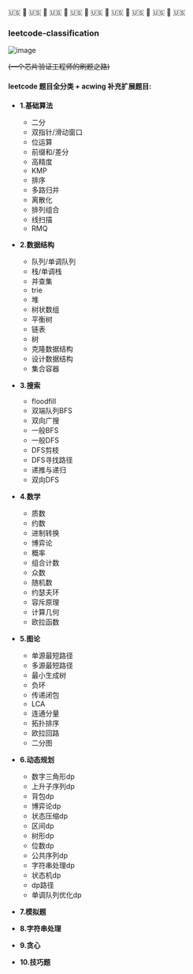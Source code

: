 🇺🇸 🗽 🇺🇸 🗽 🇺🇸 🗽 🇺🇸 🗽 🇺🇸 🗽 🇺🇸 🗽 🇺🇸 🗽 🇺🇸 🗽 🇺🇸 
### leetcode-classification
<img width="" alt="image" src="https://user-images.githubusercontent.com/66343787/178154073-134241a2-7166-43d0-b39b-d3cc5adc5077.png">

~~(一个芯片验证工程师的刷题之路)~~



#### leetcode 题目全分类 + acwing 补充扩展题目:
* **1.基础算法**
    * 二分 
    * 双指针/滑动窗口
    * 位运算
    * 前缀和/差分
    * 高精度
    * KMP
    * 排序
    * 多路归并
    * 离散化
    * 排列组合
    * 线扫描
    * RMQ

* **2.数据结构**
    * 队列/单调队列
    * 栈/单调栈
    * 并查集
    * trie
    * 堆
    * 树状数组
    * 平衡树
    * 链表
    * 树
    * 克隆数据结构
    * 设计数据结构
    * 集合容器
    
* **3.搜索**
    * floodfill
    * 双端队列BFS
    * 双向广搜
    * 一般BFS
    * 一般DFS
    * DFS剪枝
    * DFS寻找路径
    * 递推与递归
    * 双向DFS

* **4.数学**
    * 质数
    * 约数
    * 进制转换
    * 博弈论
    * 概率
    * 组合计数
    * 众数
    * 随机数
    * 约瑟夫环
    * 容斥原理
    * 计算几何
    * 欧拉函数

* **5.图论**
    * 单源最短路径
    * 多源最短路径
    * 最小生成树
    * 负环
    * 传递闭包
    * LCA
    * 连通分量
    * 拓扑排序
    * 欧拉回路
    * 二分图

* **6.动态规划**
    * 数字三角形dp
    * 上升子序列dp
    * 背包dp
    * 博弈论dp
    * 状态压缩dp
    * 区间dp
    * 树形dp
    * 位数dp
    * 公共序列dp
    * 字符串处理dp
    * 状态机dp
    * dp路径
    * 单调队列优化dp

* **7.模拟题**

* **8.字符串处理**
    
* **9.贪心**

* **10.技巧题**

